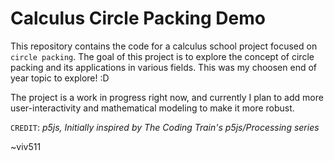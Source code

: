 # Calculus Circle Packing Demo

This repository contains the code for a calculus school project focused on `circle packing`. The goal of this project is to explore the concept of circle packing and its applications in various fields. This was my choosen end of year topic to explore! :D

The project is a work in progress right now, and currently I plan to add more user-interactivity and mathematical modeling to make it more robust. 

`CREDIT`: *p5js, Initially inspired by The Coding Train's p5js/Processing series*

~viv511